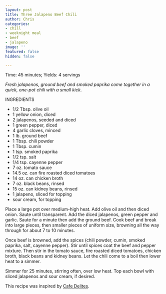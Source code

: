 ```yaml
---
layout: post
title: Three Jalapeno Beef Chili
author: Chris
categories:
- chill
- weeknight meal
- beef
- jalapeno
image: ''
featured: false
hidden: false

---
```

Time: 45 minutes; Yields: 4 servings

_Fresh jalapenos, ground beef and smoked paprika come together in a quick, one-pot chili with a small kick._

INGREDIENTS

* 1/2 Tbsp. olive oil
* 1  yellow onion, diced
* 2 jalapenos, seeded and diced
* 1 green pepper, diced
* 4 garlic cloves, minced
* 1 lb. ground beef
* 1 Tbsp. chili powder
* 1 Tbsp. cumin
* 1 tsp. smoked paprika
* 1/2 tsp. salt 
* 1/4 tsp. cayenne pepper
* 7 oz. tomato sauce
* 14.5 oz. can fire roasted diced tomatoes
* 14 oz. can chicken broth
* 7 oz. black beans, rinsed
* 15 oz. can kidney beans, rinsed
* 1 jalapeno, sliced for topping
* sour cream, for topping

Place a large pot over medium-high heat. Add olive oil and then diced onion. Saute until transparent. Add the diced jalapenos, green pepper and garlic. Saute for a minute then add the ground beef. Cook beef and break into large pieces, then smaller pieces of uniform size, browning all the way through for about 7 to 10 minutes.

Once beef is browned, add the spices (chili powder, cumin, smoked paprika, salt, cayenne pepper). Stir until spices coat the beef and pepper mixture. Then stir in the tomato sauce, fire roasted diced tomatoes, chicken broth, black beans and kidney beans. Let the chili come to a boil then lower heat to a simmer.

Simmer for 25 minutes, stirring often, over low heat. Top each bowl with sliced jalapenos and sour cream, if desired.

This recipe was inspired by [Cafe Delites](https://cafedelites.com/beef-bean-jalapeno-chili/). 